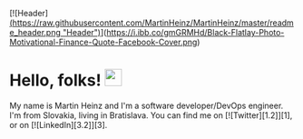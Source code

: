 <!-- More info, tips and tricks for making GitHub Profile README can be found in my article at https://towardsdatascience.com/build-a-stunning-readme-for-your-github-profile-9b80434fe5d7 -->

[![Header][(https://raw.githubusercontent.com/MartinHeinz/MartinHeinz/master/readme_header.png "Header")](https://martinheinz.dev/)](https://i.ibb.co/gmGRMHd/Black-Flatlay-Photo-Motivational-Finance-Quote-Facebook-Cover.png)

# Hello, folks! <img src="https://raw.githubusercontent.com/MartinHeinz/MartinHeinz/master/wave.gif" width="30px" height="30px" />

My name is Martin Heinz and I'm a software developer/DevOps engineer. I'm from Slovakia, living in Bratislava. You can find me on [![Twitter][1.2]][1], or on [![LinkedIn][3.2]][3].
